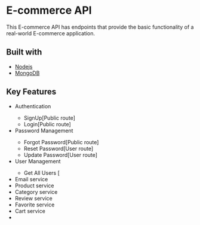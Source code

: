 <h1>E-commerce API</h1>
<div>This E-commerce API has endpoints that provide the basic functionality of a real-world E-commerce application.</div>

<h2>Built with</h2> 
<ul>
  <li> <a href="https://nodejs.org/en" target="_blank">Nodejs</a> </li>
  <li> <a href="https://www.mongodb.com/" target="_blank">MongoDB</a> </li>
</ul>

<h2>Key Features</h2>
<ul>
  <li> Authentication </li>
  <ul>
    <li> SignUp[Public route] </li>
    <li> Login[Public route] </li>
  </ul>
  <li>Password Management</li>
  <ul>
    <li>Forgot Password[Public route] </li>
    <li> Reset Password[User route] </li>
    <li> Update Password[User route] </li>
  </ul>
  <li> User Management </li>
  <ul>
    <li>Get All Users [</li>
  </ul>
  <li> Email service</li>
  <li> Product service </li>
  <li> Category service</li>
  <li> Review service </li>
  <li> Favorite service </li>
  <li> Cart service</li>
  <li></li>
</ul>
